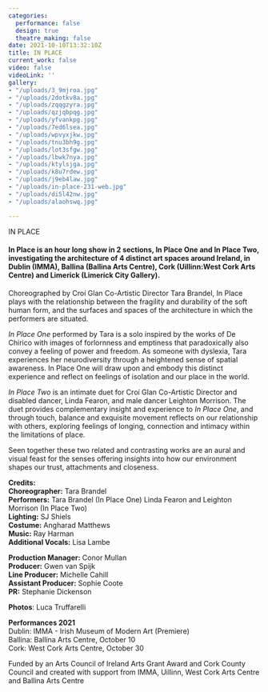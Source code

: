 ```yaml
---
categories:
  performance: false
  design: true
  theatre_making: false
date: 2021-10-10T13:32:10Z
title: IN PLACE
current_work: false
video: false
videoLink: ''
gallery:
- "/uploads/3_9mjroa.jpg"
- "/uploads/2dotkv8a.jpg"
- "/uploads/zqqgzyra.jpg"
- "/uploads/qzjqbpqg.jpg"
- "/uploads/yfvankpg.jpg"
- "/uploads/7ed6lsea.jpg"
- "/uploads/wpvyxjkw.jpg"
- "/uploads/tnu3bh9g.jpg"
- "/uploads/lot3sfgw.jpg"
- "/uploads/lbwk7nya.jpg"
- "/uploads/ktylsjga.jpg"
- "/uploads/k8u7rdew.jpg"
- "/uploads/j9eb4law.jpg"
- "/uploads/in-place-231-web.jpg"
- "/uploads/di5l42nw.jpg"
- "/uploads/alaohswq.jpg"

---
```

IN PLACE

#### **In Place** is an hour long show in 2 sections, In Place One and In Place Two, investigating the architecture of 4 distinct art spaces around Ireland, in Dublin (IMMA), Ballina (Ballina Arts Centre), Cork (Uillinn:West Cork Arts Centre) and Limerick (Limerick City Gallery).

Choreographed by Croí Glan Co-Artistic Director Tara Brandel, In Place plays with the relationship between the fragility and durability of the soft human form, and the surfaces and spaces of the architecture in which the performers are situated.

_In Place One_ performed by Tara is a solo inspired by the works of De Chirico with images of forlornness and emptiness that paradoxically also convey a feeling of power and freedom. As someone with dyslexia, Tara experiences her neurodiversity through a heightened sense of spatial awareness. In Place One will draw upon and embody this distinct experience and reflect on feelings of isolation and our place in the world.

_In Place Two_ is an intimate duet for Croí Glan Co-Artistic Director and disabled dancer, Linda Fearon, and male dancer Leighton Morrison. The duet provides complementary insight and experience to _In Place One_, and through touch, balance and exquisite movement reflects on our relationship with others, exploring feelings of longing, connection and intimacy within the limitations of place.

Seen together these two related and contrasting works are an aural and visual feast for the senses offering insights into how our environment shapes our trust, attachments and closeness.

**Credits:**   
**Choreographer:** Tara Brandel  
**Performers:** Tara Brandel (In Place One) Linda Fearon and Leighton Morrison (In Place Two)  
**Lighting:** SJ Shiels  
**Costume:** Angharad Matthews  
**Music:** Ray Harman  
**Additional Vocals:** Lisa Lambe

**Production Manager:** Conor Mullan  
**Producer:** Gwen van Spijk  
**Line Producer:** Michelle Cahill  
**Assistant Producer:** Sophie Coote  
**PR:** Stephanie Dickenson

**Photos**: Luca Truffarelli

**Performances 2021**  
Dublin: IMMA - Irish Museum of Modern Art (Premiere)  
Ballina: Ballina Arts Centre, October 10  
Cork: West Cork Arts Centre, October 30

Funded by an Arts Council of Ireland Arts Grant Award and Cork County Council and created with support from IMMA, Uillinn, West Cork Arts Centre and Ballina Arts Centre